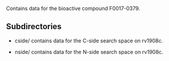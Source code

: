 Contains data for the bioactive compound F0017-0379.

## Subdirectories

- cside/ contains data for the C-side search space on rv1908c.

- nside/ contains data for the N-side search space on rv1908c.

